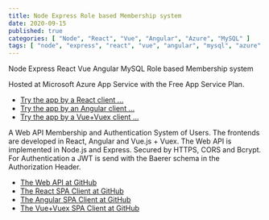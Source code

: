 ```yaml
---
title: Node Express Role based Membership system
date: 2020-09-15
published: true
categories: [ "Node", "React", "Vue", "Angular", "Azure", "MySQL" ]
tags: [ "node", "express", "react", "vue", "angular", "mysql", "azure" ]
---
```



Node Express React Vue Angular MySQL Role based Membership system

Hosted at Microsoft Azure App Service with the Free App Service Plan.

<ul>
<li><a href="https://spa.react.jwt.signup.persteenolsen.com" target="_blank" title="Membership">Try the app by a React client ...</a></li>
<li><a href="https://spa.angular.jwt.signup.persteenolsen.com" target="_blank" title="Membership">Try the app by an Angular client ...</a></li>
<li><a href="https://spa.vue.jwt.signup.persteenolsen.com" target="_blank" title="Membership">Try the app by a Vue+Vuex client ...</a></li>
</ul>

A Web API Membership and Authentication System of Users. The frontends are developed in React, Angular and Vue.js + Vuex. The Web API is implemented in Node.js and Express. Secured by HTTPS, CORS and Bcrypt. For Authentication a JWT is send with the Baerer schema in the Authorization Header.

<ul>
<li><a href="https://github.com/persteenolsen/node-express-jwt-signup-api" target="_blank">The Web API at GitHub</a></li>
<li><a href="https://github.com/persteenolsen/react-spa-jwt-signup-client" target="_blank">The React SPA Client at GitHub</a></li>
<li><a href="https://github.com/persteenolsen/angular-spa-jwt-signup-client" target="_blank">The Angular SPA Client at GitHub</a></li>
<li><a href="https://github.com/persteenolsen/vue-spa-jwt-signup-client" target="_blank">The Vue+Vuex SPA Client at GitHub</a></li>
</ul>



